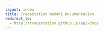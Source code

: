 ```yaml
---
layout: index
title: TradeStation WebAPI Documentation
redirect_to:
  - http://tradestation.github.io/api-docs
---
```

